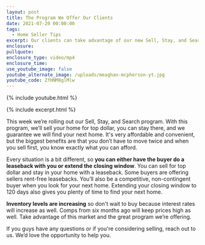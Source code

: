 ```yaml
---
layout: post
title: The Program We Offer Our Clients
date: 2021-07-20 00:00:00
tags:
  - Home Seller Tips
excerpt: Our clients can take advantage of our new Sell, Stay, and Search program.
enclosure:
pullquote:
enclosure_type: video/mp4
enclosure_time:
use_youtube_image: false
youtube_alternate_image: /uploads/meaghan-mcpherson-yt.jpg
youtube_code: ZfHNM8glMlw
---
```

{% include youtube.html %}

{% include excerpt.html %}

This week we’re rolling out our Sell, Stay, and Search program. With this program, we’ll sell your home for top dollar, you can stay there, and we guarantee we will find your next home. It's very affordable and convenient, but the biggest benefits are that you don’t have to move twice and when you sell first, you know exactly what you can afford.

Every situation is a bit different, so **you can either have the buyer do a leaseback with you or extend the closing window**. You can sell for top dollar and stay in your home with a leaseback. Some buyers are offering sellers rent-free leasebacks. You’ll also be a competitive, non-contingent buyer when you look for your next home. Extending your closing window to 120 days also gives you plenty of time to find your next home.

**Inventory levels are increasing** so don't wait to buy because interest rates will increase as well. Comps from six months ago will keep prices high as well. Take advantage of this market and the great program we’re offering.

If you guys have any questions or if you're considering selling, reach out to us. We’d love the opportunity to help you.
